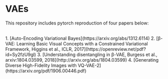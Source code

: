# VAEs

This repository includes pytorch reproduction of four papers below:

<br>
1. [Auto-Encoding Variational Bayes](https://arxiv.org/abs/1312.6114)
2. [β-VAE: Learning Basic Visual Concepts with a Constrained Variational Framework, Higgins et al., ICLR, 2017](https://openreview.net/pdf?id=Sy2fzU9gl)
3. [Understanding disentangling in β-VAE, Burgess et al., arxiv:1804.03599, 2018](http://arxiv.org/abs/1804.03599)
4. [Generating Diverse High-Fidelity Images with VQ-VAE-2](https://arxiv.org/pdf/1906.00446.pdf)
<br>

